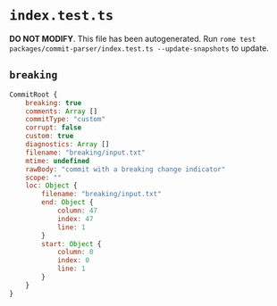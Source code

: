 # `index.test.ts`

**DO NOT MODIFY**. This file has been autogenerated. Run `rome test packages/commit-parser/index.test.ts --update-snapshots` to update.

## `breaking`

```javascript
CommitRoot {
	breaking: true
	comments: Array []
	commitType: "custom"
	corrupt: false
	custom: true
	diagnostics: Array []
	filename: "breaking/input.txt"
	mtime: undefined
	rawBody: "commit with a breaking change indicator"
	scope: ""
	loc: Object {
		filename: "breaking/input.txt"
		end: Object {
			column: 47
			index: 47
			line: 1
		}
		start: Object {
			column: 0
			index: 0
			line: 1
		}
	}
}
```
